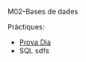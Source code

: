 M02-Bases de dades

Pràctiques:
- [Prova Dia](https://github.com/robertoferrero/Portfoli1DAMB/tree/main/Moduls/GS/M02-BasesDeDades/ProvaDia)
- SQL sdfs
